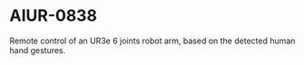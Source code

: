 # AIUR-0838
Remote control of an UR3e 6 joints robot arm, based on the detected human hand gestures.
